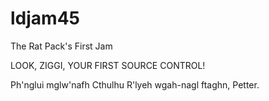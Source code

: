 # ldjam45
The Rat Pack's First Jam

LOOK, ZIGGI, YOUR FIRST SOURCE CONTROL!

Ph'nglui mglw'nafh Cthulhu R'lyeh wgah-nagl ftaghn, Petter.